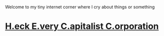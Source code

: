 Welcome to my tiny internet corner where I cry about things or something

# [H.eck E.very C.apitalist C.orporation](/#/hecclist.md)
